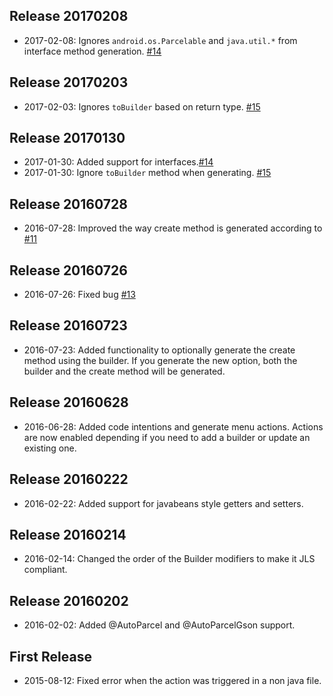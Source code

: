 Release 20170208
----------------
* 2017-02-08: Ignores `android.os.Parcelable` and `java.util.*` from interface method generation. [#14](https://github.com/afcastano/AutoValuePlugin/issues/14)

Release 20170203
-------
* 2017-02-03: Ignores `toBuilder` based on return type. [#15](https://github.com/afcastano/AutoValuePlugin/issues/15)

Release 20170130
-------
* 2017-01-30: Added support for interfaces.[#14](https://github.com/afcastano/AutoValuePlugin/issues/14)
* 2017-01-30: Ignore `toBuilder` method when generating. [#15](https://github.com/afcastano/AutoValuePlugin/issues/15)

Release 20160728
-------
* 2016-07-28: Improved the way create method is generated according to [#11](https://github.com/afcastano/AutoValuePlugin/issues/11)

Release 20160726
-------
* 2016-07-26: Fixed bug [#13](https://github.com/afcastano/AutoValuePlugin/issues/13)

Release 20160723
-------
* 2016-07-23: Added functionality to optionally generate the create method using the builder. If you generate the new option, both the builder and the create method will be generated.

Release 20160628
-------
* 2016-06-28: Added code intentions and generate menu actions. Actions are now enabled depending if you need to add a builder or update an existing one.

Release 20160222
--------
* 2016-02-22: Added support for javabeans style getters and setters.

Release 20160214
--------
* 2016-02-14: Changed the order of the Builder modifiers to make it JLS compliant.

Release 20160202
--------
* 2016-02-02: Added @AutoParcel and @AutoParcelGson support.

First Release
--------
* 2015-08-12: Fixed error when the action was triggered in a non java file.

